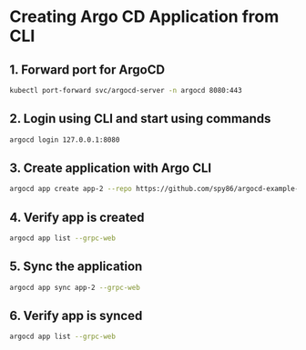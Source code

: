 # Creating Argo CD Application from CLI

## 1. Forward port for ArgoCD

```bash
kubectl port-forward svc/argocd-server -n argocd 8080:443
```

## 2. Login using CLI and start using commands

```bash
argocd login 127.0.0.1:8080
```

## 3. Create application with Argo CLI

```bash
argocd app create app-2 --repo https://github.com/spy86/argocd-example-apps.git --revision master --path guestbook --dest-server https://kubernetes.default.svc --dest-namespace app-2 --sync-option CreateNamespace=true --grpc-web
```

## 4. Verify app is created

```bash
argocd app list --grpc-web
```

## 5. Sync the application

```bash
argocd app sync app-2 --grpc-web
```

## 6. Verify app is synced

```bash
argocd app list --grpc-web
```

